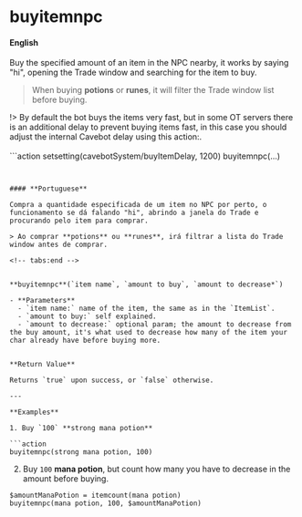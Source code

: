 
# buyitemnpc

<!-- tabs:start -->

#### **English**

Buy the specified amount of an item in the NPC nearby, it works by saying "hi", opening the Trade window and searching for the item to buy.

> When buying **potions** or **runes**, it will filter the Trade window list before buying.

!> By default the bot buys the items very fast, but in some OT servers there is an additional delay to prevent buying items fast, in this case you should adjust the internal Cavebot delay using this action:.<br><br>```action
setsetting(cavebotSystem/buyItemDelay, 1200)
buyitemnpc(...)
```


#### **Portuguese**

Compra a quantidade especificada de um item no NPC por perto, o funcionamento se dá falando "hi", abrindo a janela do Trade e procurando pelo item para comprar.

> Ao comprar **potions** ou **runes**, irá filtrar a lista do Trade window antes de comprar.

<!-- tabs:end -->


**buyitemnpc**(`item name`, `amount to buy`, `amount to decrease*`)

- **Parameters**
  - `item name:` name of the item, the same as in the `ItemList`.
  - `amount to buy:` self explained.
  - `amount to decrease:` optional param; the amount to decrease from the buy amount, it's what used to decrease how many of the item your char already have before buying more.


**Return Value**

Returns `true` upon success, or `false` otherwise.

---

**Examples**

1. Buy `100` **strong mana potion**

```action
buyitemnpc(strong mana potion, 100)
```

2. Buy `100` **mana potion**, but count how many you have to decrease in the amount before buying.

```action
$amountManaPotion = itemcount(mana potion)
buyitemnpc(mana potion, 100, $amountManaPotion)

```

